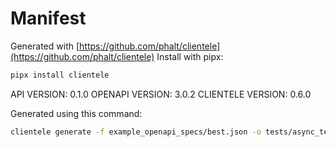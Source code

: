 # Manifest

Generated with [https://github.com/phalt/clientele](https://github.com/phalt/clientele)
Install with pipx:

```sh
pipx install clientele
```

API VERSION: 0.1.0
OPENAPI VERSION: 3.0.2
CLIENTELE VERSION: 0.6.0

Generated using this command:

```sh
clientele generate -f example_openapi_specs/best.json -o tests/async_test_client/ --asyncio t
```

